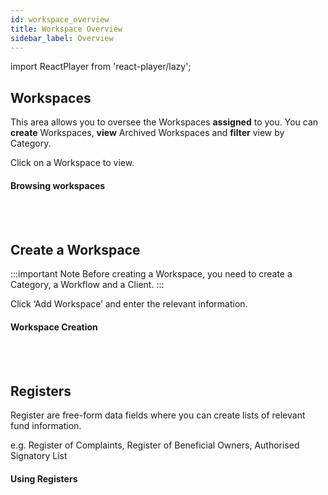 ```yaml
---
id: workspace_overview
title: Workspace Overview
sidebar_label: Overview
---
```


import ReactPlayer from 'react-player/lazy';

## Workspaces

This area allows you to oversee the Workspaces **assigned** to you. You can **create** Workspaces, **view** Archived Workspaces and **filter** view by Category.

Click on a Workspace to view.
#### Browsing workspaces

  <ReactPlayer 
  url='https://vimeo.com/473797239/4490fe99da'
  width="100%"
  controls="true"/>    

<br/>
<br/>

## Create a Workspace

:::important Note 
Before creating a Workspace, you need to create a Category, a Workflow and a Client.
:::

Click ‘Add Workspace’ and enter the relevant information.
#### Workspace Creation

  <ReactPlayer 
  url='https://vimeo.com/473797337/00d7286910'
  width="100%"
  controls="true"/>    

<br/>
<br/>

## Registers

Register are free-form data fields where you can create lists of relevant fund information. 

e.g. Register of Complaints, Register of Beneficial Owners, Authorised Signatory List


#### Using Registers

  <ReactPlayer 
  url='https://vimeo.com/473797487/6aceba405e'
  width="100%"
  controls="true"/>    

<br/>
<br/>

